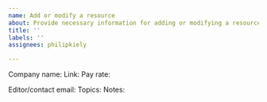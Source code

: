 ```yaml
---
name: Add or modify a resource
about: Provide necessary information for adding or modifying a resource
title: ''
labels: ''
assignees: philipkiely

---
```


<!--Fill in the following required information:-->

Company name: 
Link:
Pay rate: 

<!--And if you have it, the following optional information-->

Editor/contact email: 
Topics:
Notes:
